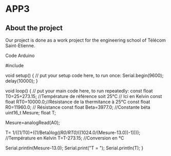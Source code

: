 # APP3
## About the project
<p>Our project is done as a work project for the engineering school of Télécom Saint-Etienne.</p>

<p> Code Arduino <p>
#include <Arduino.h>

void setup() {
  // put your setup code here, to run once:
  Serial.begin(9600);
  delay(10000);
}

void loop() {
  // put your main code here, to run repeatedly:
  const float T0=25+273.15; //Température de référence soit 25°C
  // Ici en Kelvin
  const float RT0=10000.0;//Résistance de la thermitance à 25°C
  const float R0=11960.0; // Résistance
  const float Beta=3977.0; //Constante béta
  uint16_t Mesure;
  float T;

  Mesure=analogRead(A0);

  T= 1/((1/T0)+((1/Beta)*log((R0/RT0)*((1024.0/(Mesure-13.0))-1)))); //Température en Kelvin
  T=T-273.15; //Conversion en °C

  Serial.println(Mesure-13.0);
  Serial.print("T = ");
  Serial.println(T);
}
 
